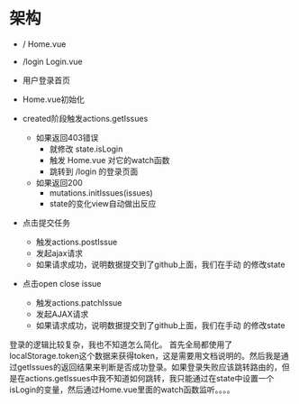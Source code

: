 # 架构
- /
  Home.vue
- /login
  Login.vue

- 用户登录首页 
- Home.vue初始化
- created阶段触发actions.getIssues 
  - 如果返回403错误
    - 就修改 state.isLogin 
    - 触发 Home.vue 对它的watch函数
    - 跳转到 /login 的登录页面
  - 如果返回200
    - mutations.initIssues(issues)
    - state的变化view自动做出反应

- 点击提交任务
  - 触发actions.postIssue
  - 发起ajax请求
  - 如果请求成功，说明数据提交到了github上面，我们在手动
    的修改state

- 点击open close issue
  - 触发actions.patchIssue
  - 发起AJAX请求
  - 如果请求成功，说明数据提交到了github上面，我们在手动
    的修改state

登录的逻辑比较复杂，我也不知道怎么简化。
首先全局都使用了localStorage.token这个数据来获得token，这是需要用文档说明的。然后我是通过getIssues的返回结果来判断是否成功登录。如果登录失败应该跳转路由的，但是在actions.getIssues中我不知道如何跳转，我只能通过在state中设置一个isLogin的变量，然后通过Home.vue里面的watch函数监听。。。。

